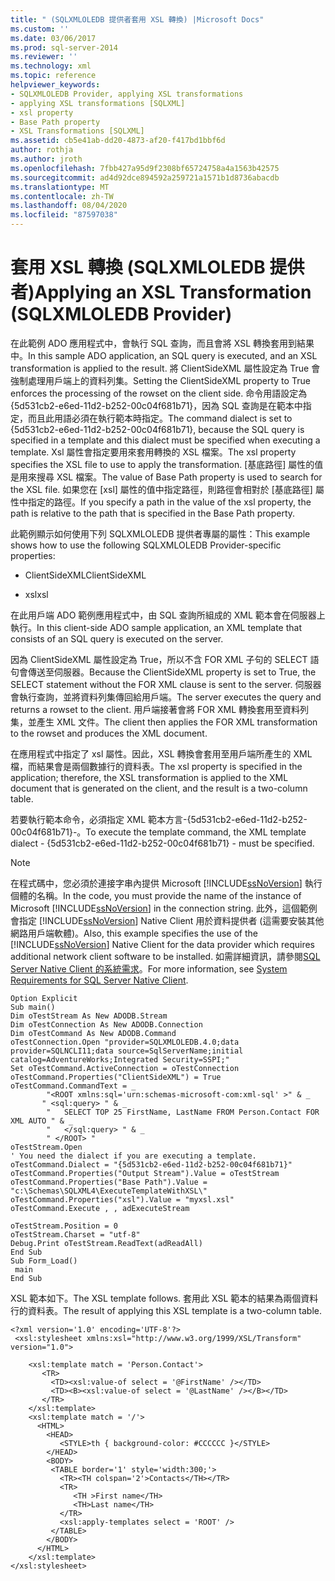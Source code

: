 ```yaml
---
title: " (SQLXMLOLEDB 提供者套用 XSL 轉換) |Microsoft Docs"
ms.custom: ''
ms.date: 03/06/2017
ms.prod: sql-server-2014
ms.reviewer: ''
ms.technology: xml
ms.topic: reference
helpviewer_keywords:
- SQLXMLOLEDB Provider, applying XSL transformations
- applying XSL transformations [SQLXML]
- xsl property
- Base Path property
- XSL Transformations [SQLXML]
ms.assetid: cb5e41ab-dd20-4873-af20-f417bd1bbf6d
author: rothja
ms.author: jroth
ms.openlocfilehash: 7fbb427a95d9f2308bf65724758a4a1563b42575
ms.sourcegitcommit: ad4d92dce894592a259721a1571b1d8736abacdb
ms.translationtype: MT
ms.contentlocale: zh-TW
ms.lasthandoff: 08/04/2020
ms.locfileid: "87597038"
---
```

# <a name="applying-an-xsl-transformation-sqlxmloledb-provider"></a><span data-ttu-id="23d6d-102">套用 XSL 轉換 (SQLXMLOLEDB 提供者)</span><span class="sxs-lookup"><span data-stu-id="23d6d-102">Applying an XSL Transformation (SQLXMLOLEDB Provider)</span></span>
  <span data-ttu-id="23d6d-103">在此範例 ADO 應用程式中，會執行 SQL 查詢，而且會將 XSL 轉換套用到結果中。</span><span class="sxs-lookup"><span data-stu-id="23d6d-103">In this sample ADO application, an SQL query is executed, and an XSL transformation is applied to the result.</span></span> <span data-ttu-id="23d6d-104">將 ClientSideXML 屬性設定為 True 會強制處理用戶端上的資料列集。</span><span class="sxs-lookup"><span data-stu-id="23d6d-104">Setting the ClientSideXML property to True enforces the processing of the rowset on the client side.</span></span> <span data-ttu-id="23d6d-105">命令用語設定為 {5d531cb2-e6ed-11d2-b252-00c04f681b71}，因為 SQL 查詢是在範本中指定，而且此用語必須在執行範本時指定。</span><span class="sxs-lookup"><span data-stu-id="23d6d-105">The command dialect is set to {5d531cb2-e6ed-11d2-b252-00c04f681b71}, because the SQL query is specified in a template and this dialect must be specified when executing a template.</span></span> <span data-ttu-id="23d6d-106">Xsl 屬性會指定要用來套用轉換的 XSL 檔案。</span><span class="sxs-lookup"><span data-stu-id="23d6d-106">The xsl property specifies the XSL file to use to apply the transformation.</span></span> <span data-ttu-id="23d6d-107">[基底路徑] 屬性的值是用來搜尋 XSL 檔案。</span><span class="sxs-lookup"><span data-stu-id="23d6d-107">The value of Base Path property is used to search for the XSL file.</span></span> <span data-ttu-id="23d6d-108">如果您在 [xsl] 屬性的值中指定路徑，則路徑會相對於 [基底路徑] 屬性中指定的路徑。</span><span class="sxs-lookup"><span data-stu-id="23d6d-108">If you specify a path in the value of the xsl property, the path is relative to the path that is specified in the Base Path property.</span></span>  
  
 <span data-ttu-id="23d6d-109">此範例顯示如何使用下列 SQLXMLOLEDB 提供者專屬的屬性：</span><span class="sxs-lookup"><span data-stu-id="23d6d-109">This example shows how to use the following SQLXMLOLEDB Provider-specific properties:</span></span>  
  
-   <span data-ttu-id="23d6d-110">ClientSideXML</span><span class="sxs-lookup"><span data-stu-id="23d6d-110">ClientSideXML</span></span>  
  
-   <span data-ttu-id="23d6d-111">xsl</span><span class="sxs-lookup"><span data-stu-id="23d6d-111">xsl</span></span>  
  
 <span data-ttu-id="23d6d-112">在此用戶端 ADO 範例應用程式中，由 SQL 查詢所組成的 XML 範本會在伺服器上執行。</span><span class="sxs-lookup"><span data-stu-id="23d6d-112">In this client-side ADO sample application, an XML template that consists of an SQL query is executed on the server.</span></span>  
  
 <span data-ttu-id="23d6d-113">因為 ClientSideXML 屬性設定為 True，所以不含 FOR XML 子句的 SELECT 語句會傳送至伺服器。</span><span class="sxs-lookup"><span data-stu-id="23d6d-113">Because the ClientSideXML property is set to True, the SELECT statement without the FOR XML clause is sent to the server.</span></span> <span data-ttu-id="23d6d-114">伺服器會執行查詢，並將資料列集傳回給用戶端。</span><span class="sxs-lookup"><span data-stu-id="23d6d-114">The server executes the query and returns a rowset to the client.</span></span> <span data-ttu-id="23d6d-115">用戶端接著會將 FOR XML 轉換套用至資料列集，並產生 XML 文件。</span><span class="sxs-lookup"><span data-stu-id="23d6d-115">The client then applies the FOR XML transformation to the rowset and produces the XML document.</span></span>  
  
 <span data-ttu-id="23d6d-116">在應用程式中指定了 xsl 屬性。因此，XSL 轉換會套用至用戶端所產生的 XML 檔，而結果會是兩個數據行的資料表。</span><span class="sxs-lookup"><span data-stu-id="23d6d-116">The xsl property is specified in the application; therefore, the XSL transformation is applied to the XML document that is generated on the client, and the result is a two-column table.</span></span>  
  
 <span data-ttu-id="23d6d-117">若要執行範本命令，必須指定 XML 範本方言-{5d531cb2-e6ed-11d2-b252-00c04f681b71}-。</span><span class="sxs-lookup"><span data-stu-id="23d6d-117">To execute the template command, the XML template dialect - {5d531cb2-e6ed-11d2-b252-00c04f681b71} - must be specified.</span></span>  
  
> [!NOTE]  
>  <span data-ttu-id="23d6d-118">在程式碼中，您必須於連接字串內提供 Microsoft [!INCLUDE[ssNoVersion](../../../includes/ssnoversion-md.md)] 執行個體的名稱。</span><span class="sxs-lookup"><span data-stu-id="23d6d-118">In the code, you must provide the name of the instance of Microsoft [!INCLUDE[ssNoVersion](../../../includes/ssnoversion-md.md)] in the connection string.</span></span> <span data-ttu-id="23d6d-119">此外，這個範例會指定 [!INCLUDE[ssNoVersion](../../../includes/ssnoversion-md.md)] Native Client 用於資料提供者 (這需要安裝其他網路用戶端軟體)。</span><span class="sxs-lookup"><span data-stu-id="23d6d-119">Also, this example specifies the use of the [!INCLUDE[ssNoVersion](../../../includes/ssnoversion-md.md)] Native Client for the data provider which requires additional network client software to be installed.</span></span> <span data-ttu-id="23d6d-120">如需詳細資訊，請參閱[SQL Server Native Client 的系統需求](../../native-client/system-requirements-for-sql-server-native-client.md)。</span><span class="sxs-lookup"><span data-stu-id="23d6d-120">For more information, see [System Requirements for SQL Server Native Client](../../native-client/system-requirements-for-sql-server-native-client.md).</span></span>  
  
```  
Option Explicit  
Sub main()  
Dim oTestStream As New ADODB.Stream  
Dim oTestConnection As New ADODB.Connection  
Dim oTestCommand As New ADODB.Command  
oTestConnection.Open "provider=SQLXMLOLEDB.4.0;data provider=SQLNCLI11;data source=SqlServerName;initial catalog=AdventureWorks;Integrated Security=SSPI;"  
Set oTestCommand.ActiveConnection = oTestConnection  
oTestCommand.Properties("ClientSideXML") = True  
oTestCommand.CommandText = _  
        "<ROOT xmlns:sql='urn:schemas-microsoft-com:xml-sql' >" & _  
       " <sql:query> " & _  
        "   SELECT TOP 25 FirstName, LastName FROM Person.Contact FOR XML AUTO " & _  
        "   </sql:query> " & _  
        " </ROOT> "  
oTestStream.Open  
' You need the dialect if you are executing a template.  
oTestCommand.Dialect = "{5d531cb2-e6ed-11d2-b252-00c04f681b71}"  
oTestCommand.Properties("Output Stream").Value = oTestStream  
oTestCommand.Properties("Base Path").Value = "c:\Schemas\SQLXML4\ExecuteTemplateWithXSL\"  
oTestCommand.Properties("xsl").Value = "myxsl.xsl"  
oTestCommand.Execute , , adExecuteStream  
  
oTestStream.Position = 0  
oTestStream.Charset = "utf-8"  
Debug.Print oTestStream.ReadText(adReadAll)  
End Sub  
Sub Form_Load()  
 main  
End Sub  
```  
  
 <span data-ttu-id="23d6d-121">XSL 範本如下。</span><span class="sxs-lookup"><span data-stu-id="23d6d-121">The XSL template follows.</span></span> <span data-ttu-id="23d6d-122">套用此 XSL 範本的結果為兩個資料行的資料表。</span><span class="sxs-lookup"><span data-stu-id="23d6d-122">The result of applying this XSL template is a two-column table.</span></span>  
  
```  
<?xml version='1.0' encoding='UTF-8'?>            
 <xsl:stylesheet xmlns:xsl="http://www.w3.org/1999/XSL/Transform" version="1.0">   
  
    <xsl:template match = 'Person.Contact'>  
       <TR>  
         <TD><xsl:value-of select = '@FirstName' /></TD>  
         <TD><B><xsl:value-of select = '@LastName' /></B></TD>  
       </TR>  
    </xsl:template>  
    <xsl:template match = '/'>  
      <HTML>  
        <HEAD>  
           <STYLE>th { background-color: #CCCCCC }</STYLE>  
        </HEAD>  
        <BODY>  
         <TABLE border='1' style='width:300;'>  
           <TR><TH colspan='2'>Contacts</TH></TR>  
           <TR>  
              <TH >First name</TH>  
              <TH>Last name</TH>  
           </TR>  
           <xsl:apply-templates select = 'ROOT' />  
         </TABLE>  
        </BODY>  
      </HTML>  
    </xsl:template>  
</xsl:stylesheet>  
```  
  
  

